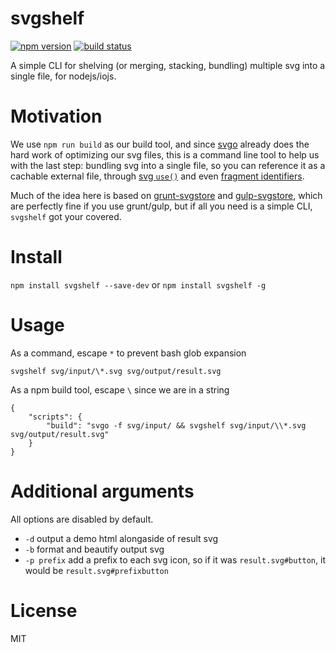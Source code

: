 
svgshelf
========

[![npm version][npm-image]][npm-url]
[![build status][travis-image]][travis-url]

A simple CLI for shelving (or merging, stacking, bundling) multiple svg into a single file, for nodejs/iojs.


# Motivation

We use `npm run build` as our build tool, and since [svgo](https://github.com/svg/svgo) already does the hard work of optimizing our svg files, this is a command line tool to help us with the last step: bundling svg into a single file, so you can reference it as a cachable external file, through [svg `use()`](http://css-tricks.com/svg-use-external-source/) and even [fragment identifiers](http://css-tricks.com/svg-fragment-identifiers-work/).

Much of the idea here is based on [grunt-svgstore](https://github.com/FWeinb/grunt-svgstore) and [gulp-svgstore](https://github.com/w0rm/gulp-svgstore), which are perfectly fine if you use grunt/gulp, but if all you need is a simple CLI, `svgshelf` got your covered.


# Install

`npm install svgshelf --save-dev` or `npm install svgshelf -g`


# Usage

As a command, escape `*` to prevent bash glob expansion

`svgshelf svg/input/\*.svg svg/output/result.svg`

As a npm build tool, escape `\` since we are in a string

```
{
	"scripts": {
		"build": "svgo -f svg/input/ && svgshelf svg/input/\\*.svg svg/output/result.svg"
	}
}
```


# Additional arguments

All options are disabled by default.

- `-d` output a demo html alongaside of result svg
- `-b` format and beautify output svg
- `-p prefix` add a prefix to each svg icon, so if it was `result.svg#button`, it would be `result.svg#prefixbutton`


# License

MIT

[npm-image]: https://img.shields.io/npm/v/svgshelf.svg?style=flat-square
[npm-url]: https://www.npmjs.com/package/svgshelf
[travis-image]: https://img.shields.io/travis/bitinn/svgshelf.svg?style=flat-square
[travis-url]: https://travis-ci.org/bitinn/svgshelf
